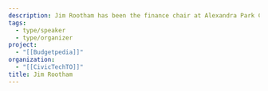 ```yaml
---
description: Jim Rootham has been the finance chair at Alexandra Park Co-op for most of the past 30 years, as well as a board member and president on occasion. He has been a member of the More Co-op Housing Collective since 2019.
tags:
  - type/speaker
  - type/organizer
project:
  - "[[Budgetpedia]]"
organization:
  - "[[CivicTechTO]]"
title: Jim Rootham
---
```

